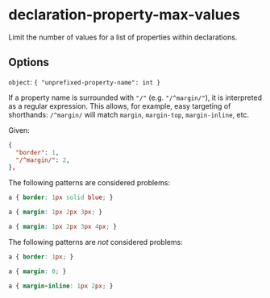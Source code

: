 # declaration-property-max-values

Limit the number of values for a list of properties within declarations.

## Options

`object`: `{ "unprefixed-property-name": int }`

If a property name is surrounded with `"/"` (e.g. `"/^margin/"`), it is interpreted as a regular expression. This allows, for example, easy targeting of shorthands: `/^margin/` will match `margin`, `margin-top`, `margin-inline`, etc.

Given:

```json
{
  "border": 1,
  "/^margin/": 2,
},
```

The following patterns are considered problems:

<!-- prettier-ignore -->
```css
a { border: 1px solid blue; }
```

<!-- prettier-ignore -->
```css
a { margin: 1px 2px 3px; }
```

<!-- prettier-ignore -->
```css
a { margin: 1px 2px 3px 4px; }
```

The following patterns are _not_ considered problems:

<!-- prettier-ignore -->
```css
a { border: 1px; }
```

<!-- prettier-ignore -->
```css
a { margin: 0; }
```

<!-- prettier-ignore -->
```css
a { margin-inline: 1px 2px; }
```
